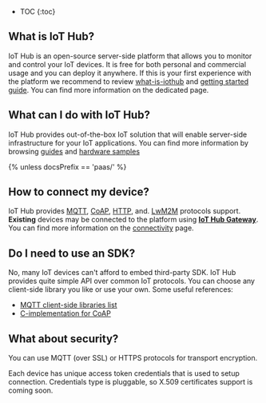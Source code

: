 * TOC
{:toc}


## What is IoT Hub?

IoT Hub is an open-source server-side platform that allows you to monitor and control your IoT devices.
It is free for both personal and commercial usage and you can deploy it anywhere. 
If this is your first experience with the platform we recommend to review [what-is-iothub](/docs/{{docsPrefix}}getting-started-guides/what-is-iothub/) 
and [getting started guide](/docs/{{docsPrefix}}getting-started-guides/helloworld/).
You can find more information on the dedicated page.

<!-- ## How do I get started?

{% if docsPrefix == 'paas/' %}
We recommend to follow the [getting started guide](/docs/{{docsPrefix}}getting-started-guides/helloworld/).
{% else %}
We recommend to [install](/docs/{{docsPrefix}}user-guide/install/installation-options/) IoT Hub locally on your laptop or PC using Docker
and follow the [getting started guide](/docs/{{docsPrefix}}getting-started-guides/helloworld/).
{% endif %} -->

## What can I do with IoT Hub?

IoT Hub provides out-of-the-box IoT solution that will enable server-side infrastructure for your IoT applications.
You can find more information by browsing [guides](/docs/{{docsPrefix}}user-guide/) and [hardware samples](/docs/{{docsPrefix}}guides/#AnchorIDHardwareSamples)

{% unless docsPrefix == 'paas/' %}
<!-- ## Where can I host IoT Hub?

You can host IoT Hub in the cloud, on-premises or locally on your laptop, PC or even Raspberry Pi. We recommend to get started with Docker installation
  
  - [Linux & Mac OS](/docs/{{docsPrefix}}user-guide/install/docker/) 
  - [Windows](/docs/{{docsPrefix}}user-guide/install/docker-windows/)

You can also take a look at [cluster setup](/docs/{{docsPrefix}}user-guide/install/cluster-setup/) guide.
{% endunless %} -->

## How to connect my device?

IoT Hub provides
[MQTT](/docs/{{docsPrefix}}reference/mqtt-api), 
[CoAP](/docs/{{docsPrefix}}reference/coap-api), 
[HTTP](/docs/{{docsPrefix}}reference/http-api), and.
[LwM2M](/docs/{{docsPrefix}}reference/lwm2m-api) protocols support.
**Existing** devices may be connected to the platform using **[IoT Hub Gateway](/docs/iot-gateway/what-is-iot-gateway/)**.
You can find more information on the [connectivity](/docs/{{docsPrefix}}reference/protocols/) page. 

## Do I need to use an SDK?

No, many IoT devices can't afford to embed third-party SDK. IoT Hub provides quite simple API over common IoT protocols. You can choose any client-side library you like or use your own.
Some useful references:
 
 - [MQTT client-side libraries list](https://github.com/mqtt/mqtt.github.io/wiki/libraries) 
 - [C-implementation for CoAP](https://libcoap.net/)

## What about security?

You can use MQTT (over SSL) or HTTPS protocols for transport encryption. 

Each device has unique access token credentials that is used to setup connection. Credentials type is pluggable, so X.509 certificates support is coming soon.

<!-- ## How much devices can IoT Hub support?

IoT Hub platform is horizontally scalable. Each server node in the cluster is unique.
Scalability is achieved using [consistent-hashing](https://dzone.com/articles/simple-magic-consistent) load balancing algorithm between the cluster nodes.
Actual performance depends on usage scenario of connected devices.
{% unless docsPrefix == 'paas/' %}
For example, small commodity hardware cluster can support [several millions](/docs/{{docsPrefix}}reference/iot-platform-deployment-scenarios/#1-million-smart-meters-tco) of devices connected over MQTT.
{% endunless %}
  
## Where does IoT Hub store data?

The data is stored in [Cassandra](http://cassandra.apache.org/) database. Cassandra suites well for storage and querying of time-series data and provides high availability and fault-tolerance.
 
## What license type does IoT Hub use?

IoT Hub is licensed under [Apache 2.0 License](https://en.wikipedia.org/wiki/Apache_License#Version_2.0).
It is free for both personal and commercial usage and you can deploy it anywhere. -->

<!-- ## How to get support?

You can use troubleshooting instructions and community resources or [contact us](/docs/contact-us) and learn more about [services](/docs/services/) we provide. -->
